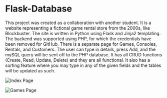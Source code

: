 # Flask-Database
 This project was created as a collaboration with another student. It is a website representing a fictional game rental store from the 2000s, like Blockbuster. The site is written in Python using Flask and Jinja2 templating. The backend was supported using PHP, for which the credentials have been removed for GitHub. There is a separate page for Games, Consoles, Rentals, and Customers. The user can type in details, press Add, and the mySQL query will be sent off to the PHP database. It has all CRUD functions (Create, Read, Update, Delete) and they are all functional. It also has a sorting feature where you may type in any of the given fields and the tables will be updated as such.
 
 ![Index Page](https://github.com/Monduli/Flask-Website-mySQL/blob/main/img/playtest1.PNG)
 
 ![Games Page](https://github.com/Monduli/Flask-Website-mySQL/blob/main/img/playtest2.PNG)
